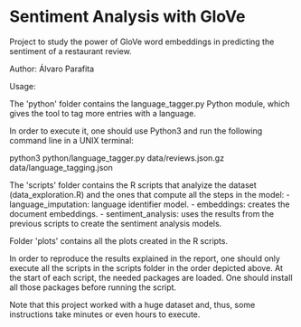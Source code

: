 # Sentiment Analysis with GloVe

Project to study the power of GloVe word embeddings 
in predicting the sentiment of a restaurant review.

Author: Álvaro Parafita

Usage:

The 'python' folder contains the language_tagger.py Python module, 
which gives the tool to tag more entries with a language.

In order to execute it, one should use Python3 
and run the following command line in a UNIX terminal:

python3 python/language_tagger.py data/reviews.json.gz data/language_tagging.json


The 'scripts' folder contains the R scripts that analyize the dataset 
(data_exploration.R) and the ones that compute all the steps in the model:
    - language_imputation: language identifier model.
    - embeddings: creates the document embeddings.
    - sentiment_analysis: uses the results from the previous scripts 
        to create the sentiment analysis models.


Folder 'plots' contains all the plots created in the R scripts.


In order to reproduce the results explained in the report, 
one should only execute all the scripts in the scripts folder in the order
depicted above. At the start of each script, the needed packages are loaded.
One should install all those packages before running the script.

Note that this project worked with a huge dataset and, 
thus, some instructions take minutes or even hours to execute.